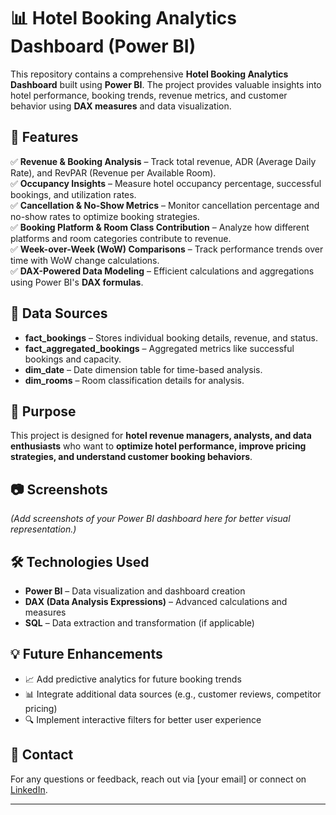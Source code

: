 # 📊 Hotel Booking Analytics Dashboard (Power BI)

This repository contains a comprehensive **Hotel Booking Analytics Dashboard** built using **Power BI**. The project provides valuable insights into hotel performance, booking trends, revenue metrics, and customer behavior using **DAX measures** and data visualization.

## 🚀 Features

✅ **Revenue & Booking Analysis** – Track total revenue, ADR (Average Daily Rate), and RevPAR (Revenue per Available Room).  
✅ **Occupancy Insights** – Measure hotel occupancy percentage, successful bookings, and utilization rates.  
✅ **Cancellation & No-Show Metrics** – Monitor cancellation percentage and no-show rates to optimize booking strategies.  
✅ **Booking Platform & Room Class Contribution** – Analyze how different platforms and room categories contribute to revenue.  
✅ **Week-over-Week (WoW) Comparisons** – Track performance trends over time with WoW change calculations.  
✅ **DAX-Powered Data Modeling** – Efficient calculations and aggregations using Power BI's **DAX formulas**.  

## 📂 Data Sources

- **fact_bookings** – Stores individual booking details, revenue, and status.  
- **fact_aggregated_bookings** – Aggregated metrics like successful bookings and capacity.  
- **dim_date** – Date dimension table for time-based analysis.  
- **dim_rooms** – Room classification details for analysis.  

## 🎯 Purpose

This project is designed for **hotel revenue managers, analysts, and data enthusiasts** who want to **optimize hotel performance, improve pricing strategies, and understand customer booking behaviors**.

## 📷 Screenshots

*(Add screenshots of your Power BI dashboard here for better visual representation.)*


## 🛠 Technologies Used

- **Power BI** – Data visualization and dashboard creation
- **DAX (Data Analysis Expressions)** – Advanced calculations and measures
- **SQL** – Data extraction and transformation (if applicable)

## 💡 Future Enhancements

- 📈 Add predictive analytics for future booking trends
- 📊 Integrate additional data sources (e.g., customer reviews, competitor pricing)
- 🔍 Implement interactive filters for better user experience

## 📧 Contact

For any questions or feedback, reach out via [your email] or connect on [LinkedIn](https://www.linkedin.com/in/yourprofile).

---



